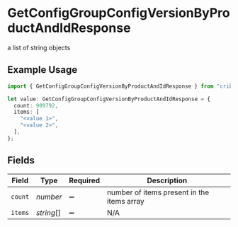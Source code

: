 # GetConfigGroupConfigVersionByProductAndIdResponse

a list of string objects

## Example Usage

```typescript
import { GetConfigGroupConfigVersionByProductAndIdResponse } from "cribl-control-plane/models/operations";

let value: GetConfigGroupConfigVersionByProductAndIdResponse = {
  count: 909792,
  items: [
    "<value 1>",
    "<value 2>",
  ],
};
```

## Fields

| Field                                      | Type                                       | Required                                   | Description                                |
| ------------------------------------------ | ------------------------------------------ | ------------------------------------------ | ------------------------------------------ |
| `count`                                    | *number*                                   | :heavy_minus_sign:                         | number of items present in the items array |
| `items`                                    | *string*[]                                 | :heavy_minus_sign:                         | N/A                                        |